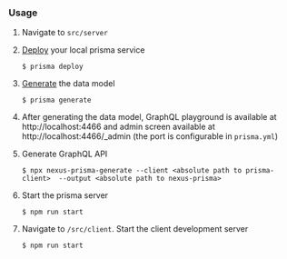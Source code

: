 ### Usage
1. Navigate to `src/server`

1. [Deploy](https://www.prisma.io/docs/prisma-cli-and-configuration/cli-command-reference/prisma-deploy-xcv9/) your local prisma service
    ```
    $ prisma deploy
    ```

2. [Generate](https://www.prisma.io/docs/prisma-cli-and-configuration/cli-command-reference/prisma-generate-xcv2/) the data model
    ```
    $ prisma generate
    ```
   
3. After generating the data model, GraphQL playground is available at http://localhost:4466 and
   admin screen available at http://localhost:4466/_admin (the port is configurable in `prisma.yml`)
   
4. Generate GraphQL API
    ```
    $ npx nexus-prisma-generate --client <absolute path to prisma-client>  --output <absolute path to nexus-prisma>
    ```
   
5. Start the prisma server
    ```
    $ npm run start
    ```
   
6. Navigate to `/src/client`. Start the client development server
    ```
    $ npm run start
    ```